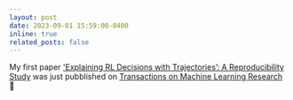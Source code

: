 ```yaml
---
layout: post
date: 2023-09-01 15:59:00-0400
inline: true
related_posts: false
---
```


My first paper ['Explaining RL Decisions with Trajectories’: A Reproducibility Study](https://openreview.net/forum?id=QdeBbK5CSh&referrer=%5Bthe%20profile%20of%20Matteo%20Nulli%5D(%2Fprofile%3Fid%3D~Matteo_Nulli1)) was just pubblished on [Transactions on Machine Learning Research](https://www.jmlr.org/tmlr/papers/#) 🎊